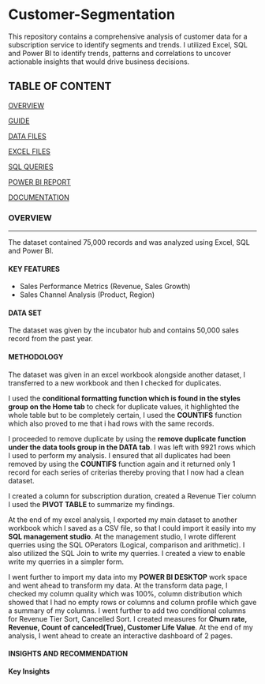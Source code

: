 # Customer-Segmentation
This repository contains a comprehensive analysis of customer data for a subscription service to identify  segments and trends. I utilized Excel, SQL and Power BI to identify trends, patterns and correlations to uncover actionable insights that would drive business decisions.

## TABLE OF CONTENT

[OVERVIEW](#overview)

[GUIDE](#guide)

[DATA FILES](#data-files)

[EXCEL FILES](#excel-files)

[SQL QUERIES](#sql-queries)

[POWER BI REPORT](#power-bi-report)

[DOCUMENTATION](#documentation)

### OVERVIEW
---

The dataset contained 75,000 records and was analyzed using Excel, SQL and Power BI. 

#### KEY FEATURES

- Sales Performance Metrics (Revenue, Sales Growth)
- Sales Channel Analysis (Product, Region)

#### DATA SET 

The dataset was given by the incubator hub and contains 50,000 sales record from the past year.

#### METHODOLOGY

The dataset was given in an excel workbook alongside another dataset, I transferred to a new workbook and then I checked for duplicates. 

I used the **conditional formatting function which is found in the styles group on the Home tab** to check for duplicate values, it highlighted the whole table but to be completely certain, I used the **COUNTIFS** function which also proved to me that i had rows with the same records. 

I proceeded to remove duplicate by using the **remove duplicate function under the data tools group in the DATA tab**. I was left with 9921 rows which I used to perform my analysis. I ensured that all duplicates had been removed by using the **COUNTIFS** function again and it returned only 1 record for each series of criterias thereby proving that I now had a clean dataset.

I created a column for subscription duration, created a Revenue Tier column  I used the **PIVOT TABLE** to summarize my findings. 

At the end of my excel analysis, I exported my main dataset to another workbook which I saved as a CSV file, so that I could import it easily into my **SQL management studio**. At the management studio, I wrote different querries using the SQL OPerators (Logical, comparison and arithmetic). I also utilized the SQL Join to write my querries. I created a view to enable write my querries in a simpler form. 

I went further to import my data into my **POWER BI DESKTOP** work space and went ahead to transform my data. At the transform data page, I checked my column quality which was 100%, column distribution which showed that I had no empty rows or columns and column profile which gave a summary of my columns. I went further to add two conditional columns for Revenue Tier Sort, Cancelled Sort. I created measures for **Churn rate, Revenue, Count of canceled(True), Customer Life Value**. At the end of my analysis, I went ahead to create an interactive dashboard of 2 pages. 

#### INSIGHTS AND RECOMMENDATION

**Key Insights**
